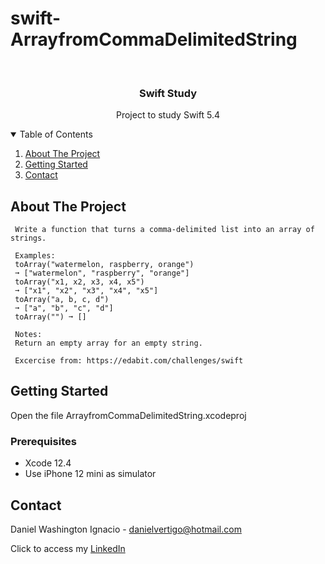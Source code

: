 # swift-ArrayfromCommaDelimitedString

<!-- PROJECT LOGO -->
<br />
<p align="center">

  <h3 align="center">Swift Study</h3>
  <p align="center">
    Project to study Swift 5.4
  </p>
</p>



<!-- TABLE OF CONTENTS -->
<details open="open">
  <summary>Table of Contents</summary>
  <ol>
    <li>
      <a href="#about-the-project">About The Project</a>
    </li>
    <li>
      <a href="#getting-started">Getting Started</a>
    </li>
    <li><a href="#contact">Contact</a></li>
  </ol>
</details>



<!-- ABOUT THE PROJECT -->
## About The Project
 
  
     Write a function that turns a comma-delimited list into an array of strings.
     
     Examples:
     toArray("watermelon, raspberry, orange")
     ➞ ["watermelon", "raspberry", "orange"]
     toArray("x1, x2, x3, x4, x5")
     ➞ ["x1", "x2", "x3", "x4", "x5"]
     toArray("a, b, c, d")
     ➞ ["a", "b", "c", "d"]
     toArray("") ➞ []
     
     Notes:
     Return an empty array for an empty string.

     Excercise from: https://edabit.com/challenges/swift


<!-- GETTING STARTED -->
## Getting Started

Open the file ArrayfromCommaDelimitedString.xcodeproj 

### Prerequisites

* Xcode 12.4
* Use iPhone 12 mini as simulator 

<!-- CONTACT -->
## Contact

Daniel Washington Ignacio - danielvertigo@hotmail.com

Click to access my [LinkedIn](https://www.linkedin.com/in/daniel-washington-ignacio-ab439b164/)
